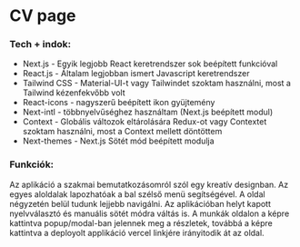 # CV page

### Tech + indok: 
- Next.js - Egyik legjobb React keretrendszer sok beépített funkcióval
- React.js - Általam legjobban ismert Javascript keretrendszer
- Tailwind CSS - Material-UI-t vagy Tailwindet szoktam használni, most a Tailwind kézenfekvőbb volt
- React-icons - nagyszerű beépített ikon gyüjtemény
- Next-intl - többnyelvűséghez használtam (Next.js beépített modul)
- Context - Globális változok eltárolására Redux-ot vagy Contextet szoktam használni, most a Context mellett döntöttem
- Next-themes - Next.js Sötét mód beépített modulja

### Funkciók:
Az aplikáció a szakmai bemutatkozásomról szól egy kreatív designban. Az egyes aloldalak lapozhatóak a bal szélső menü segítségével. A oldal négyzetén belül tudunk lejjebb navigálni.
Az aplikációban helyt kapott nyelvválasztó és manuális sötét módra váltás is.
A munkák oldalon a képre kattintva popup/modal-ban jelennek meg a részletek, továbbá a képre kattintva a deployolt applikáció vercel linkjére irányitodik át az oldal.

